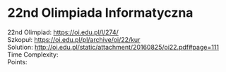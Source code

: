 # 22nd Olimpiada Informatyczna
22nd Olimpiad: https://oi.edu.pl/l/274/ <br />
Szkopuł: https://oi.edu.pl/pl/archive/oi/22/kur <br />
Solution:  http://oi.edu.pl/static/attachment/20160825/oi22.pdf#page=111 <br />
Time Complexity: <br />
Points:  <br />